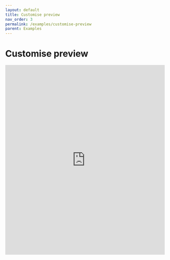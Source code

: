 ```yaml
---
layout: default
title: Customise preview
nav_order: 3
permalink: /examples/customise-preview
parent: Examples
---
```


# Customise preview

<iframe style="width: 100%; height: 600px; border: 0;" loading="lazy" src="https://gist.dumber.app/?gist=ac46f8bcdf481ddfa9c7a03646949890&open=src%2Fadd-box.js&open=src%2Fadd-box.html&open=src%2Fadd-money.js&open=src%2Fadd-money.html&open=src%2Fbox.js&open=src%2Fbox.html&open=src%2Fcontainer.js&open=src%2Fcontainer.html"></iframe>